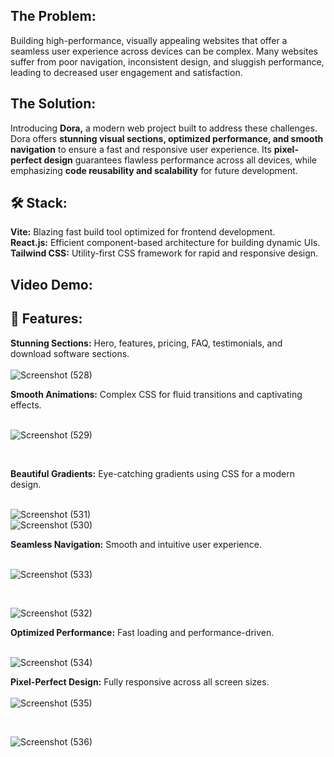 <h2> The Problem: </h2>

Building high-performance, visually appealing websites that offer a seamless user experience across devices can be complex. Many websites suffer from poor navigation, inconsistent design, and sluggish performance, leading to decreased user engagement and satisfaction.

<h2> The Solution: </h2>

Introducing <strong>Dora,</strong> a modern web project built to address these challenges. Dora offers <strong>stunning visual sections, optimized performance, and smooth navigation</strong> to ensure a fast and responsive user experience. Its <strong>pixel-perfect design</strong> guarantees flawless performance across all devices, while emphasizing <strong>code reusability and scalability</strong> for future development.

<h2> 🛠️ Stack: </h2>
<strong>Vite:</strong> Blazing fast build tool optimized for frontend development. <br>
<strong>React.js:</strong> Efficient component-based architecture for building dynamic UIs. <br>
<strong>Tailwind CSS:</strong> Utility-first CSS framework for rapid and responsive design. <br>

<h2> Video Demo: </h2>

  


<h2> 📗 Features: </h2>

<strong>Stunning Sections:</strong> Hero, features, pricing, FAQ, testimonials, and download software sections.<br>
<br>
![Screenshot (528)](https://github.com/user-attachments/assets/b7761618-2fa4-4604-90ec-16fe7833e412)

<strong>Smooth Animations:</strong> Complex CSS for fluid transitions and captivating effects.<br>
<br>

![Screenshot (529)](https://github.com/user-attachments/assets/fe371274-fbdb-4dfe-92c1-98117fe2b7aa)

<br>

<strong>Beautiful Gradients:</strong> Eye-catching gradients using CSS for a modern design.<br>
<br>

![Screenshot (531)](https://github.com/user-attachments/assets/7acd250c-0f68-47da-9797-b28067a4a31f)
<br>
![Screenshot (530)](https://github.com/user-attachments/assets/5c442cf4-866c-4d24-859e-92ff44265ae3)
<br>


<strong>Seamless Navigation:</strong> Smooth and intuitive user experience.<br>
<br>


![Screenshot (533)](https://github.com/user-attachments/assets/f4783ae7-8844-44ea-a696-cb4bf70fa7b1)

<br>

![Screenshot (532)](https://github.com/user-attachments/assets/de9bef73-8967-4a41-b865-8217573d286a)

<strong>Optimized Performance:</strong> Fast loading and performance-driven.<br>
<br>

![Screenshot (534)](https://github.com/user-attachments/assets/77c28c8e-3bce-4858-a58d-5f5c91800513)
<br>

<strong>Pixel-Perfect Design:</strong> Fully responsive across all screen sizes.<br>
<br>
![Screenshot (535)](https://github.com/user-attachments/assets/47473192-57e9-4298-b7ec-be20fc2ac263)

<br>

![Screenshot (536)](https://github.com/user-attachments/assets/89e5f570-6449-47cb-8f1c-bd0a865fe317)




